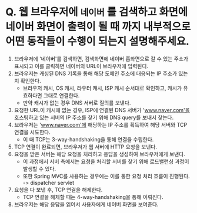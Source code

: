 # Q. 웹 브라우저에 `네이버` 를 검색하고 화면에 네이버 화면이 출력이 될 때 까지 내부적으로 어떤 동작들이 수행이 되는지 설명해주세요.

1. 브라우저에 '네이버'를 검색하면, 검색화면에 네이버 홈화면으로 갈 수 있는 주소가 표시되고 이를 클릭하면 네이버의 URL이 브라우저에 입력된디.
2. 브라우저는 캐싱된 DNS 기록을 통해 해당 도메인 주소에 대응되는 IP 주소가 있는지 확인한다.
    - 브라우저 캐시, OS 캐시, 라우터 캐시, ISP 캐시 순서대로 확인하고, 캐시가 유효하다면 그대로 연결한다.
    - 만약 캐시가 없는 경우 DNS 서버로 질의를 보낸다.
3. 요청한 URL이 캐시에 없는 경우, ISP에 연결된 DNS 서버가 'www.naver.com'을 호스팅하고 있는 서버의 IP 주소를 찾기 위해 DNS query를 보내서 찾는다.
4. 브라우저는 'www.naver.com'에 해당하는 IP 주소를 획득하여 해당 서버와 TCP 연결을 시도한다.
    - 이 때 TCP는 3-way-handshaking을 통해 연결을 수립한다.
5. TCP 연결이 완료되면, 브라우저가 웹 서버에 HTTP 요청을 보낸다.
6. 요청을 받은 서버는 해당 요청을 처리하고 응답을 생성하여 브라우저에게 보낸다.
    - 이 과정에서 서버 측에서는 요청을 처리할 서버를 찾기 위해 로드밸런싱 과정이 발생할 수 있다.
    - 또한 Spring MVC를 사용하는 경우에는 이를 통한 요청 처리 흐름이 진행된다. -> dispatcher servlet
7. 요청을 다 보낸 후, TCP 연결을 해제한다.
    - TCP 연결을 해제할 때는 4-way-handshaking을 통해 이뤄진다.
8. 브라우저는 해당 응답을 읽어서 사용자에게 네이버 화면을 보여준다.